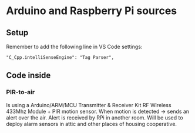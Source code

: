 # Arduino and Raspberry Pi sources

## Setup

Remember to add the following line in VS Code settings:

`"C_Cpp.intelliSenseEngine": "Tag Parser",`

## Code inside

### PIR-to-air

Is using a Arduino/ARM/MCU Transmitter & Receiver Kit RF Wireless 433Mhz Module + PIR motion sensor.
When motion is detected -> sends an alert over the air. Alert is received by RPi in another room.
Will be used to deploy alarm sensors in attic and other places of housing cooperative.